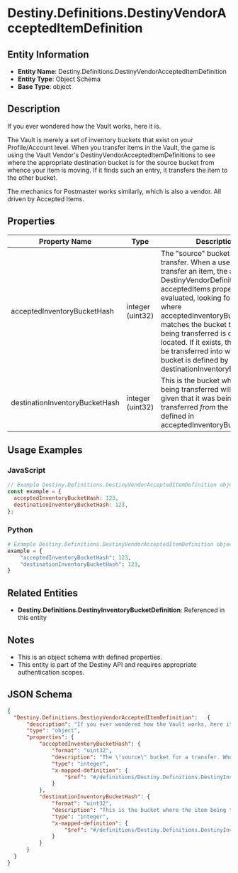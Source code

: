 # Destiny.Definitions.DestinyVendorAcceptedItemDefinition

## Entity Information
- **Entity Name**: Destiny.Definitions.DestinyVendorAcceptedItemDefinition
- **Entity Type**: Object Schema
- **Base Type**: object

## Description
If you ever wondered how the Vault works, here it is.
The Vault is merely a set of inventory buckets that exist on your Profile/Account level. When you transfer items in the Vault, the game is using the Vault Vendor's DestinyVendorAcceptedItemDefinitions to see where the appropriate destination bucket is for the source bucket from whence your item is moving. If it finds such an entry, it transfers the item to the other bucket.
The mechanics for Postmaster works similarly, which is also a vendor. All driven by Accepted Items.

## Properties

| Property Name | Type | Description | Required |
|---------------|------|-------------|----------|
| acceptedInventoryBucketHash | integer (uint32) | The "source" bucket for a transfer. When a user wants to transfer an item, the appropriate DestinyVendorDefinition's acceptedItems property is evaluated, looking for an entry where acceptedInventoryBucketHash matches the bucket that the item being transferred is currently located. If it exists, the item will be transferred into whatever bucket is defined by destinationInventoryBucketHash. | No |
| destinationInventoryBucketHash | integer (uint32) | This is the bucket where the item being transferred will be put, given that it was being transferred *from* the bucket defined in acceptedInventoryBucketHash. | No |

## Usage Examples

### JavaScript
```javascript
// Example Destiny.Definitions.DestinyVendorAcceptedItemDefinition object
const example = {
  acceptedInventoryBucketHash: 123,
  destinationInventoryBucketHash: 123,
};
```

### Python
```python
# Example Destiny.Definitions.DestinyVendorAcceptedItemDefinition object
example = {
    "acceptedInventoryBucketHash": 123,
    "destinationInventoryBucketHash": 123,
}
```

## Related Entities
- **Destiny.Definitions.DestinyInventoryBucketDefinition**: Referenced in this entity

## Notes
- This is an object schema with defined properties.
- This entity is part of the Destiny API and requires appropriate authentication scopes.

## JSON Schema
```json
{
  "Destiny.Definitions.DestinyVendorAcceptedItemDefinition":   {
      "description": "If you ever wondered how the Vault works, here it is.\r\nThe Vault is merely a set of inventory buckets that exist on your Profile/Account level. When you transfer items in the Vault, the game is using the Vault Vendor's DestinyVendorAcceptedItemDefinitions to see where the appropriate destination bucket is for the source bucket from whence your item is moving. If it finds such an entry, it transfers the item to the other bucket.\r\nThe mechanics for Postmaster works similarly, which is also a vendor. All driven by Accepted Items.",
      "type": "object",
      "properties": {
          "acceptedInventoryBucketHash": {
              "format": "uint32",
              "description": "The \"source\" bucket for a transfer. When a user wants to transfer an item, the appropriate DestinyVendorDefinition's acceptedItems property is evaluated, looking for an entry where acceptedInventoryBucketHash matches the bucket that the item being transferred is currently located. If it exists, the item will be transferred into whatever bucket is defined by destinationInventoryBucketHash.",
              "type": "integer",
              "x-mapped-definition": {
                  "$ref": "#/definitions/Destiny.Definitions.DestinyInventoryBucketDefinition"
              }
          },
          "destinationInventoryBucketHash": {
              "format": "uint32",
              "description": "This is the bucket where the item being transferred will be put, given that it was being transferred *from* the bucket defined in acceptedInventoryBucketHash.",
              "type": "integer",
              "x-mapped-definition": {
                  "$ref": "#/definitions/Destiny.Definitions.DestinyInventoryBucketDefinition"
              }
          }
      }
  }
}
```
